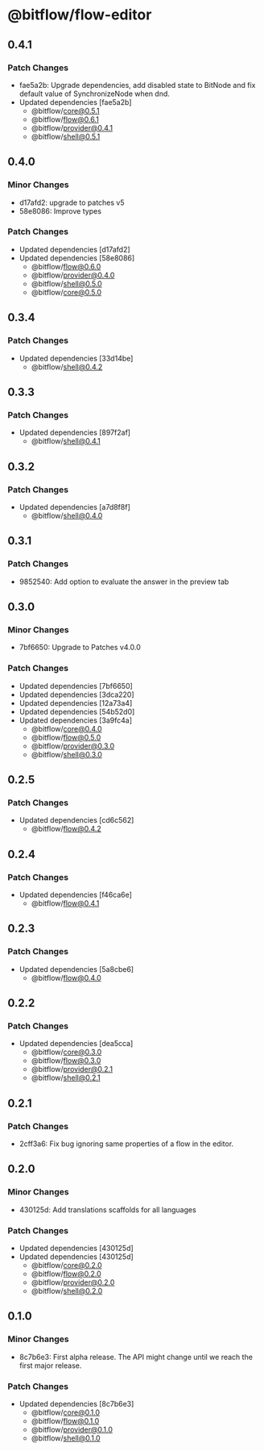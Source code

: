 # @bitflow/flow-editor

## 0.4.1

### Patch Changes

- fae5a2b: Upgrade dependencies, add disabled state to BitNode and fix default value of SynchronizeNode when dnd.
- Updated dependencies [fae5a2b]
  - @bitflow/core@0.5.1
  - @bitflow/flow@0.6.1
  - @bitflow/provider@0.4.1
  - @bitflow/shell@0.5.1

## 0.4.0

### Minor Changes

- d17afd2: upgrade to patches v5
- 58e8086: Improve types

### Patch Changes

- Updated dependencies [d17afd2]
- Updated dependencies [58e8086]
  - @bitflow/flow@0.6.0
  - @bitflow/provider@0.4.0
  - @bitflow/shell@0.5.0
  - @bitflow/core@0.5.0

## 0.3.4

### Patch Changes

- Updated dependencies [33d14be]
  - @bitflow/shell@0.4.2

## 0.3.3

### Patch Changes

- Updated dependencies [897f2af]
  - @bitflow/shell@0.4.1

## 0.3.2

### Patch Changes

- Updated dependencies [a7d8f8f]
  - @bitflow/shell@0.4.0

## 0.3.1

### Patch Changes

- 9852540: Add option to evaluate the answer in the preview tab

## 0.3.0

### Minor Changes

- 7bf6650: Upgrade to Patches v4.0.0

### Patch Changes

- Updated dependencies [7bf6650]
- Updated dependencies [3dca220]
- Updated dependencies [12a73a4]
- Updated dependencies [54b52d0]
- Updated dependencies [3a9fc4a]
  - @bitflow/core@0.4.0
  - @bitflow/flow@0.5.0
  - @bitflow/provider@0.3.0
  - @bitflow/shell@0.3.0

## 0.2.5

### Patch Changes

- Updated dependencies [cd6c562]
  - @bitflow/flow@0.4.2

## 0.2.4

### Patch Changes

- Updated dependencies [f46ca6e]
  - @bitflow/flow@0.4.1

## 0.2.3

### Patch Changes

- Updated dependencies [5a8cbe6]
  - @bitflow/flow@0.4.0

## 0.2.2

### Patch Changes

- Updated dependencies [dea5cca]
  - @bitflow/core@0.3.0
  - @bitflow/flow@0.3.0
  - @bitflow/provider@0.2.1
  - @bitflow/shell@0.2.1

## 0.2.1

### Patch Changes

- 2cff3a6: Fix bug ignoring same properties of a flow in the editor.

## 0.2.0

### Minor Changes

- 430125d: Add translations scaffolds for all languages

### Patch Changes

- Updated dependencies [430125d]
- Updated dependencies [430125d]
  - @bitflow/core@0.2.0
  - @bitflow/flow@0.2.0
  - @bitflow/provider@0.2.0
  - @bitflow/shell@0.2.0

## 0.1.0

### Minor Changes

- 8c7b6e3: First alpha release. The API might change until we reach the first major release.

### Patch Changes

- Updated dependencies [8c7b6e3]
  - @bitflow/core@0.1.0
  - @bitflow/flow@0.1.0
  - @bitflow/provider@0.1.0
  - @bitflow/shell@0.1.0
